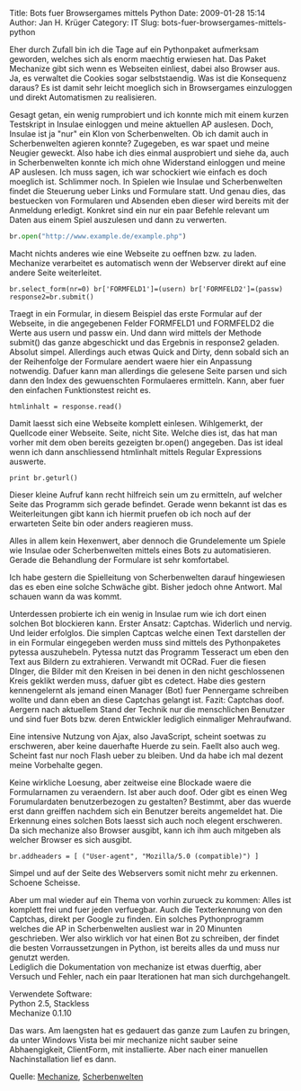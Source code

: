 Title: Bots fuer Browsergames mittels Python
Date: 2009-01-28 15:14
Author: Jan H. Krüger
Category: IT
Slug: bots-fuer-browsergames-mittels-python

<p>
Eher durch Zufall bin ich die Tage auf ein Pythonpaket aufmerksam
geworden, welches sich als enorm maechtig erwiesen hat. Das Paket
Mechanize gibt sich wenn es Webseiten einliest, dabei also Browser aus.
Ja, es verwaltet die Cookies sogar selbststaendig. Was ist die
Konsequenz daraus? Es ist damit sehr leicht moeglich sich in
Browsergames einzuloggen und direkt Automatismen zu realisieren.  
  
Gesagt getan, ein wenig rumprobiert und ich konnte mich mit einem kurzen
Testskript in Insulae einloggen und meine aktuellen AP auslesen. Doch,
Insulae ist ja "nur" ein Klon von Scherbenwelten. Ob ich damit auch in
Scherbenwelten agieren konnte? Zugegeben, es war spaet und meine Neugier
geweckt. Also habe ich dies einmal ausprobiert und siehe da, auch in
Scherbenwelten konnte ich mich ohne Widerstand einloggen und meine AP
auslesen. Ich muss sagen, ich war schockiert wie einfach es doch
moeglich ist. Schlimmer noch. In Spielen wie Insulae und Scherbenwelten
findet die Steuerung ueber Links und Formulare statt. Und genau dies,
das bestuecken von Formularen und Absenden eben dieser wird bereits mit
der Anmeldung erledigt. Konkret sind ein nur ein paar Befehle relevant
um Daten aus einem Spiel auszulesen und dann zu verwerten.  
  

~~~~ python
br.open("http://www.example.de/example.php")
~~~~

<p>
  
Macht nichts anderes wie eine Webseite zu oeffnen bzw. zu laden.
Mechanize verarbeitet es automatisch wenn der Webserver direkt auf eine
andere Seite weiterleitet.  
  

~~~~ {lang="python"}
br.select_form(nr=0) br['FORMFELD1']=(usern) br['FORMFELD2']=(passw) response2=br.submit() 
~~~~

<p>
  
Traegt in ein Formular, in diesem Beispiel das erste Formular auf der
Webseite, in die angegebenen Felder FORMFELD1 und FORMFELD2 die Werte
aus usern und passw ein. Und dann wird mittels der Methode submit() das
ganze abgeschickt und das Ergebnis in response2 geladen. Absolut simpel.
Allerdings auch etwas Quick and Dirty, denn sobald sich an der
Reihenfolge der Formulare aendert waere hier ein Anpassung notwendig.
Dafuer kann man allerdings die gelesene Seite parsen und sich dann den
Index des gewuenschten Formulaeres ermitteln. Kann, aber fuer den
einfachen Funktionstest reicht es.  
  

~~~~ {lang="python"}
htmlinhalt = response.read()
~~~~

<p>
  
Damit laesst sich eine Webseite komplett einlesen. Wihlgemerkt, der
Quellcode einer Webseite. Seite, nicht Site. Welche dies ist, das hat
man vorher mit dem oben bereits gezeigten br.open() angegeben. Das ist
ideal wenn ich dann anschliessend htmlinhalt mittels Regular Expressions
auswerte.  
  

~~~~ {lang="python"}
print br.geturl()
~~~~

<p>
  
Dieser kleine Aufruf kann recht hilfreich sein um zu ermitteln, auf
welcher Seite das Programm sich gerade befindet. Gerade wenn bekannt ist
das es Weiterleitungen gibt kann ich hiermit pruefen ob ich noch auf der
erwarteten Seite bin oder anders reagieren muss.  
  
Alles in allem kein Hexenwert, aber dennoch die Grundelemente um Spiele
wie Insulae oder Scherbenwelten mittels eines Bots zu automatisieren.
Gerade die Behandlung der Formulare ist sehr komfortabel.  
  
Ich habe gestern die Spielleitung von Scherbenwelten darauf hingewiesen
das es eben eine solche Schwäche gibt. Bisher jedoch ohne Antwort. Mal
schauen wann da was kommt.  
  
Unterdessen probierte ich ein wenig in Insulae rum wie ich dort einen
solchen Bot blockieren kann. Erster Ansatz: Captchas. Widerlich und
nervig. Und leider erfolglos. Die simplen Captcas welche einen Text
darstellen der in ein Formular eingegeben werden muss sind mittels des
Pythonpaketes pytessa auszuhebeln. Pytessa nutzt das Programm Tesseract
um eben den Text aus Bildern zu extrahieren. Verwandt mit OCRad. Fuer
die fiesen DInger, die Bilder mit den Kreisen in bei denen in den nicht
geschlossenen Kreis geklikt werden muss, dafuer gibt es cdetect. Habe
dies gestern kennengelernt als jemand einen Manager (Bot) fuer
Pennergame schreiben wollte und dann eben an diese Captchas gelangt ist.
Fazit: Captchas doof. Aergern nach aktuellem Stand der Technik nur die
menschlichen Benutzer und sind fuer Bots bzw. deren Entwickler lediglich
einmaliger Mehraufwand.  
  
Eine intensive Nutzung von Ajax, also JavaScript, scheint soetwas zu
erschweren, aber keine dauerhafte Huerde zu sein. Faellt also auch weg.
Scheint fast nur noch Flash ueber zu bleiben. Und da habe ich mal dezent
meine Vorbehalte gegen.  
  
Keine wirkliche Loesung, aber zeitweise eine Blockade waere die
Formularnamen zu veraendern. Ist aber auch doof. Oder gibt es einen Weg
Forumulardaten benutzerbezogen zu gestalten? Bestimmt, aber das wuerde
erst dann greiffen nachdem sich ein Benutzer bereits angemeldet hat. Die
Erkennung eines solchen Bots laesst sich auch noch elegent erschweren.
Da sich mechanize also Browser ausgibt, kann ich ihm auch mitgeben als
welcher Browser es sich ausgibt.  
  

~~~~ {lang="python"}
br.addheaders = [ ("User-agent", "Mozilla/5.0 (compatible)") ]
~~~~

  
Simpel und auf der Seite des Webservers somit nicht mehr zu erkennen.
Schoene Scheisse.  
  
Aber um mal wieder auf ein Thema von vorhin zurueck zu kommen: Alles ist
komplett frei und fuer jeden verfuegbar. Auch die Texterkennung von den
Captchas, direkt per Google zu finden. Ein solches Pythonprogramm
welches die AP in Scherbenwelten ausliest war in 20 Minunten
geschrieben. Wer also wirklich vor hat einen Bot zu schreiben, der
findet die besten Vorraussetzungen in Python, ist bereits alles da und
muss nur genutzt werden.  
Lediglich die Dokumentation von mechanize ist etwas duerftig, aber
Versuch und Fehler, nach ein paar Iterationen hat man sich
durchgehangelt.  
  
Verwendete Software:  
Python 2.5, Stackless  
Mechanize 0.1.10  
  
Das wars. Am laengsten hat es gedauert das ganze zum Laufen zu bringen,
da unter Windows Vista bei mir mechanize nicht sauber seine
Abhaengigkeit, ClientForm, mit installierte. Aber nach einer manuellen
Nachinstallation lief es dann.  
  
Quelle: [Mechanize][], [Scherbenwelten][]

  [Mechanize]: http://wwwsearch.sourceforge.net/mechanize/
  [Scherbenwelten]: http://www.scherbenwelten.de/
